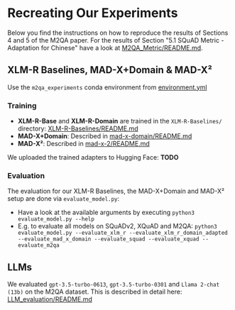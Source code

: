 # Recreating Our Experiments
Below you find the instructions on how to reproduce the results of Sections 4 and 5 of the M2QA paper. For the results of Section "5.1 SQuAD Metric - Adaptation for Chinese" have a look at [M2QA_Metric/README.md](M2QA_Metric/README.md).


## XLM-R Baselines, MAD-X+Domain & MAD-X²
Use the `m2qa_experiments` conda environment from [environment.yml](environment.yml)

### Training
- **XLM-R-Base** and **XLM-R-Domain** are trained in the `XLM-R-Baselines/` directory: [XLM-R-Baselines/README.md](XLM-R-Baselines/README.md)
- **MAD-X+Domain**: Described in [mad-x-domain/README.md](mad-x-domain/README.md)
- **MAD-X²**: Described in [mad-x-2/README.md](mad-x-2/README.md)

We uploaded the trained adapters to Hugging Face: **TODO**

### Evaluation
The evaluation for our XLM-R Baselines, the MAD-X+Domain and MAD-X² setup are done via `evaluate_model.py`:
- Have a look at the available arguments by executing `python3 evaluate_model.py --help`
- E.g. to evaluate all models on SQuADv2, XQuAD and M2QA: `python3 evaluate_model.py --evaluate_xlm_r --evaluate_xlm_r_domain_adapted --evaluate_mad_x_domain --evaluate_squad --evaluate_xquad --evaluate_m2qa`


## LLMs
We evaluated `gpt-3.5-turbo-0613`, `gpt-3.5-turbo-0301` and `Llama 2-chat (13b)` on the M2QA dataset. This is described in detail here: [LLM_evaluation/README.md](LLM_evaluation/README.md)

